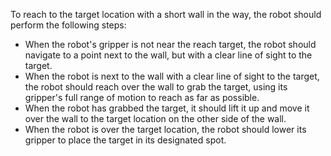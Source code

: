 To reach to the target location with a short wall in the way, the robot should perform the following steps:

- When the robot's gripper is not near the reach target, the robot should navigate to a point next to the wall, but with a clear line of sight to the target.
- When the robot is next to the wall with a clear line of sight to the target, the robot should reach over the wall to grab the target, using its gripper's full range of motion to reach as far as possible.
- When the robot has grabbed the target, it should lift it up and move it over the wall to the target location on the other side of the wall.
- When the robot is over the target location, the robot should lower its gripper to place the target in its designated spot.